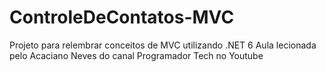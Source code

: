 # ControleDeContatos-MVC
Projeto para relembrar conceitos de MVC utilizando .NET 6
Aula lecionada pelo Acaciano Neves do canal Programador Tech no Youtube 
